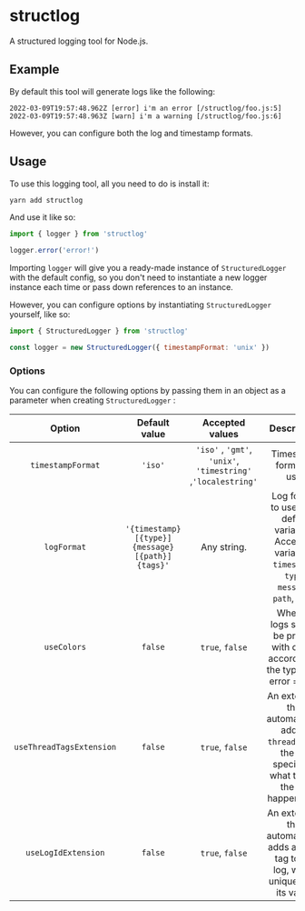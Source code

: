 # structlog

A structured logging tool for Node.js.

## Example

By default this tool will generate logs like the following:

```
2022-03-09T19:57:48.962Z [error] i'm an error [/structlog/foo.js:5] 
2022-03-09T19:57:48.963Z [warn] i'm a warning [/structlog/foo.js:6] 
```

However, you can configure both the log and timestamp formats.
## Usage

To use this logging tool, all you need to do is install it:

```sh
yarn add structlog
```

And use it like so:

```js
import { logger } from 'structlog'

logger.error('error!')
```

Importing `logger` will give you a ready-made instance of `StructuredLogger` with the default config, so you don't need to instantiate a new logger instance each time or pass down references to an instance.

However, you can configure options by instantiating `StructuredLogger` yourself, like so:

```js
import { StructuredLogger } from 'structlog'

const logger = new StructuredLogger({ timestampFormat: 'unix' })
```

### Options 

You can configure the following options by passing them in an object as a parameter when creating `StructuredLogger` :

| Option | Default value | Accepted values | Description |
| :--: | :--: | :--: | :--: | 
| `timestampFormat` | `'iso'` | `'iso'` , `'gmt'`, `'unix'`, `'timestring'` ,`'localestring'` | Timestamp format to use. |
| `logFormat` | `'{timestamp} [{type}] {message} [{path}] {tags}'` | Any string. | Log format to use `{}` to define variables. Accepted variables: `timestamp`, `type`, `message`, `path`, `tags`. |
| `useColors` | `false` | `true`, `false` | Whether logs should be printed with colors according to the type (e.g. error = red). |
| `useThreadTagsExtension` | `false` | `true`, `false` | An extension that automatically adds a `thread` tag to the log specifying what thread the log happened in. |
| `useLogIdExtension` | `false` | `true`, `false` | An extension that automatically adds a `logId` tag to the log, with a unique ID as its value. |
